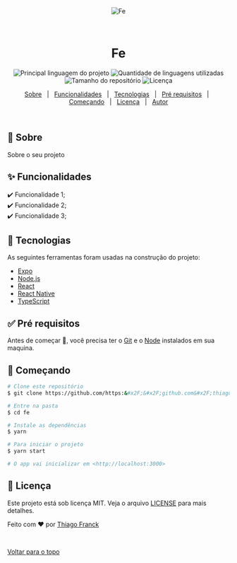 <div align="center" id="top"> 
  <img src="./.github/app.gif" alt="Fe" />

  &#xa0;

  <!-- <a href="https://fe.netlify.com">Demo</a> -->
</div>

<h1 align="center">Fe</h1>

<p align="center">
  <img alt="Principal linguagem do projeto" src="https://img.shields.io/github/languages/top/https:&#x2F;&#x2F;github.com&#x2F;thiagofranck/fe?color=56BEB8">

  <img alt="Quantidade de linguagens utilizadas" src="https://img.shields.io/github/languages/count/https:&#x2F;&#x2F;github.com&#x2F;thiagofranck/fe?color=56BEB8">

  <img alt="Tamanho do repositório" src="https://img.shields.io/github/repo-size/https:&#x2F;&#x2F;github.com&#x2F;thiagofranck/fe?color=56BEB8">

  <img alt="Licença" src="https://img.shields.io/github/license/https:&#x2F;&#x2F;github.com&#x2F;thiagofranck/fe?color=56BEB8">

  <!-- <img alt="Github issues" src="https://img.shields.io/github/issues/https:&#x2F;&#x2F;github.com&#x2F;thiagofranck/fe?color=56BEB8" /> -->

  <!-- <img alt="Github forks" src="https://img.shields.io/github/forks/https:&#x2F;&#x2F;github.com&#x2F;thiagofranck/fe?color=56BEB8" /> -->

  <!-- <img alt="Github stars" src="https://img.shields.io/github/stars/https:&#x2F;&#x2F;github.com&#x2F;thiagofranck/fe?color=56BEB8" /> -->
</p>

<!-- Status -->

<!-- <h4 align="center"> 
	🚧  Fe 🚀 Em construção...  🚧
</h4> 

<hr> -->

<p align="center">
  <a href="#dart-sobre">Sobre</a> &#xa0; | &#xa0; 
  <a href="#sparkles-funcionalidades">Funcionalidades</a> &#xa0; | &#xa0;
  <a href="#rocket-tecnologias">Tecnologias</a> &#xa0; | &#xa0;
  <a href="#white_check_mark-pré-requisitos">Pré requisitos</a> &#xa0; | &#xa0;
  <a href="#checkered_flag-começando">Começando</a> &#xa0; | &#xa0;
  <a href="#memo-licença">Licença</a> &#xa0; | &#xa0;
  <a href="https://github.com/https:&#x2F;&#x2F;github.com&#x2F;thiagofranck" target="_blank">Autor</a>
</p>

<br>

## :dart: Sobre ##

Sobre o seu projeto

## :sparkles: Funcionalidades ##

:heavy_check_mark: Funcionalidade 1;\
:heavy_check_mark: Funcionalidade 2;\
:heavy_check_mark: Funcionalidade 3;

## :rocket: Tecnologias ##

As seguintes ferramentas foram usadas na construção do projeto:

- [Expo](https://expo.io/)
- [Node.js](https://nodejs.org/en/)
- [React](https://pt-br.reactjs.org/)
- [React Native](https://reactnative.dev/)
- [TypeScript](https://www.typescriptlang.org/)

## :white_check_mark: Pré requisitos ##

Antes de começar :checkered_flag:, você precisa ter o [Git](https://git-scm.com) e o [Node](https://nodejs.org/en/) instalados em sua maquina.

## :checkered_flag: Começando ##

```bash
# Clone este repositório
$ git clone https://github.com/https:&#x2F;&#x2F;github.com&#x2F;thiagofranck/fe

# Entre na pasta
$ cd fe

# Instale as dependências
$ yarn

# Para iniciar o projeto
$ yarn start

# O app vai inicializar em <http://localhost:3000>
```

## :memo: Licença ##

Este projeto está sob licença MIT. Veja o arquivo [LICENSE](LICENSE.md) para mais detalhes.


Feito com :heart: por <a href="https://github.com/https:&#x2F;&#x2F;github.com&#x2F;thiagofranck" target="_blank">Thiago Franck</a>

&#xa0;

<a href="#top">Voltar para o topo</a>
